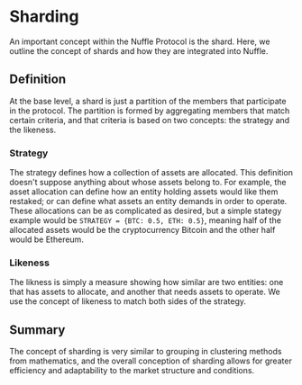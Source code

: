 # Sharding

An important concept within the Nuffle Protocol is the shard. Here, we outline the concept of shards and how they are integrated into Nuffle.

## Definition

At the base level, a shard is just a partition of the members that participate in the protocol. The partition is formed by aggregating members that match certain criteria, and that criteria is based on two concepts: the strategy and the likeness.

### Strategy

The strategy defines how a collection of assets are allocated. This definition doesn't suppose anything about whose assets belong to. For example, the asset allocation can define how an entity holding assets would like them restaked; or can define what assets an entity demands in order to operate. These allocations can be as complicated as desired, but a simple stategy example would be `STRATEGY = {BTC: 0.5, ETH: 0.5}`, meaning half of the allocated assets would be the cryptocurrency Bitcoin and the other half would be Ethereum.

### Likeness

The likness is simply a measure showing how similar are two entities: one that has assets to allocate, and another that needs assets to operate. We use the concept of likeness to match both sides of the strategy. 

## Summary

The concept of sharding is very similar to grouping in clustering methods from mathematics, and the overall conception of sharding allows for greater efficiency and adaptability to the market structure and conditions.

